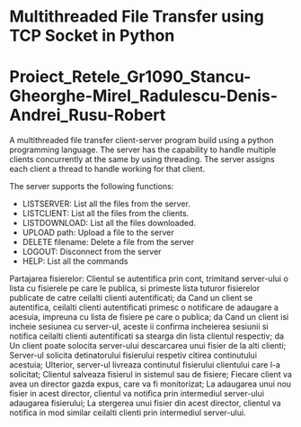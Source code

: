 # Multithreaded File Transfer using TCP Socket in Python
# Proiect_Retele_Gr1090_Stancu-Gheorghe-Mirel_Radulescu-Denis-Andrei_Rusu-Robert

A multithreaded file transfer client-server program build using a python programming language. The server has the capability to handle multiple clients concurrently at the same by using threading. The server assigns each client a thread to handle working for that client. 

The server supports the following functions:
 - LISTSERVER: List all the files from the server.
 - LISTCLIENT: List all the files from the clients.
 - LISTDOWNLOAD: List all the files downloaded.
 - UPLOAD path: Upload a file to the server
 - DELETE filename: Delete a file from the server
 - LOGOUT: Disconnect from the server
 - HELP: List all the commands


Partajarea fisierelor:
Clientul se autentifica prin cont, trimitand server-ului o lista cu fisierele pe care le publica, si primeste lista tuturor fisierelor publicate de catre ceilalti clienti autentificati; da
Cand un client se autentifica, ceilalti clienti autentificati primesc o notificare de adaugare a acesuia, impreuna cu lista de fisiere pe care o publica; da
Cand un client isi incheie sesiunea cu server-ul, aceste ii confirma incheierea sesiunii si notifica ceilalti clienti autentificati sa stearga din lista clientul respectiv; da
Un client poate solocita server-ului descarcarea unui fisier de la alti clienti;
Server-ul solicita detinatorului fisierului respetiv citirea continutului acestuia;
Ulterior, server-ul livreaza continutul fisierului clientului care l-a solicitat;
Clientul salveaza fisierul in sistemul sau de fisiere;
Fiecare client va avea un director gazda expus, care va fi monitorizat;
La adaugarea unui nou fisier in acest director, clientul va notifica prin intermediul server-ului adaugarea fisierului;
La stergerea unui fisier din acest director, clientul va notifica in mod similar ceilalti clienti prin intermediul server-ului.

 

